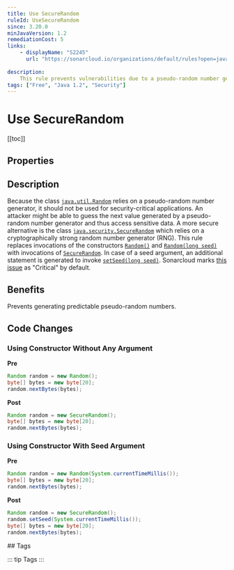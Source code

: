 ```yaml
---
title: Use SecureRandom
ruleId: UseSecureRandom
since: 3.20.0
minJavaVersion: 1.2
remediationCost: 5
links:
    - displayName: "S2245"
      url: "https://sonarcloud.io/organizations/default/rules?open=java%3AS2245&q=pseudorandom"
    
description:
    This rule prevents vulnerabilities due to a pseudo-random number generator (PRNGs) by replacing it by a cryptographically strong random number generator (RNG).
tags: ["Free", "Java 1.2", "Security"]
---
```


# Use SecureRandom

[[toc]]

## Properties

<RuleProperties />

## Description

Because the class [`java.util.Random`](https://docs.oracle.com/javase/8/docs/api/java/util/Random.html) relies on a pseudo-random number generator, it should not be used for security-critical applications. An attacker might be able to guess the next value generated by a pseudo-random number generator and thus access sensitive data.
A more secure alternative is the class [`java.security.SecureRandom`](https://docs.oracle.com/javase/8/docs/api/java/security/SecureRandom.html) which relies on a cryptographically strong random number generator (RNG). 
This rule replaces invocations of the constructors [`Random()`](https://docs.oracle.com/javase/8/docs/api/java/util/Random.html#Random--) and [`Random(long seed)`](https://docs.oracle.com/javase/8/docs/api/java/util/Random.html#Random-long-) with invocations of [`SecureRandom`](https://docs.oracle.com/javase/8/docs/api/java/security/SecureRandom.html#SecureRandom--). In case of a seed argument, an additional statement is generated to invoke [`setSeed(long seed)`](https://docs.oracle.com/javase/8/docs/api/java/util/Random.html#setSeed-long-). 
Sonarcloud marks [this issue](https://sonarcloud.io/organizations/default/rules?open=java%3AS2245&q=pseudorandom) as "Critical" by default.

## Benefits

Prevents generating predictable pseudo-random numbers.

## Code Changes


### Using Constructor Without Any Argument

__Pre__
```java
Random random = new Random();
byte[] bytes = new byte[20];
random.nextBytes(bytes);
```

__Post__
```java
Random random = new SecureRandom();
byte[] bytes = new byte[20];
random.nextBytes(bytes);
```

### Using Constructor With Seed Argument

__Pre__
```java
Random random = new Random(System.currentTimeMillis());
byte[] bytes = new byte[20];
random.nextBytes(bytes);
```

__Post__
```java
Random random = new SecureRandom();
random.setSeed(System.currentTimeMillis());
byte[] bytes = new byte[20];
random.nextBytes(bytes);
```

<VersionNotice />
## Tags

::: tip Tags
<TagLinks />
:::